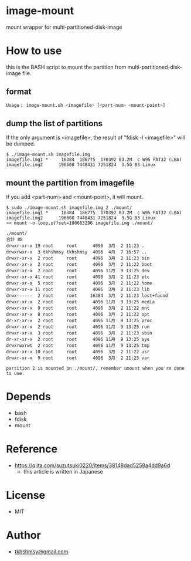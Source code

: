 # image-mount
mount wrapper for multi-partitioned-disk-image

# How to use
this is the BASH script to mount the partition from multi-partitioned-disk-image file.

## format
```bash
Usage： image-mount.sh <imagefile> [<part-num> <mount-point>]
```

## dump the list of partitions

If the only argument is \<imagefile\>, the result of "fdisk -l \<imagefile\>" will be dumped.

```
$ ./image-mount.sh imagefile.img
imagefile.img1 *     16384  186775  170392 83.2M  c W95 FAT32 (LBA)
imagefile.img2      196608 7448431 7251824  3.5G 83 Linux
```

## mount the partition from imagefile

If you add \<part-num\> and \<mount-point\>, it will mount.

```
$ sudo ./image-mount.sh imagefile.img 2 ./mount/
imagefile.img1 *     16384  186775  170392 83.2M  c W95 FAT32 (LBA)
imagefile.img2      196608 7448431 7251824  3.5G 83 Linux
>> mount -o loop,offset=100663296 imagefile.img ./mount/

./mount/
合計 88
drwxr-xr-x 19 root     root      4096  3月  2 11:23 .
drwxrwxr-x  3 tkhshmsy tkhshmsy  4096  4月  7 16:57 ..
drwxr-xr-x  2 root     root      4096  3月  2 11:23 bin
drwxr-xr-x  2 root     root      4096  3月  2 11:22 boot
drwxr-xr-x  2 root     root      4096 11月  9 13:25 dev
drwxr-xr-x 41 root     root      4096  3月  2 11:23 etc
drwxr-xr-x  5 root     root      4096  3月  2 11:22 home
drwxr-xr-x 11 root     root      4096  3月  2 11:23 lib
drwx------  2 root     root     16384  3月  2 11:23 lost+found
drwxr-xr-x  2 root     root      4096 11月  9 13:25 media
drwxr-xr-x  9 root     root      4096  3月  2 11:22 mnt
drwxr-xr-x  8 root     root      4096  3月  2 11:22 opt
dr-xr-xr-x  2 root     root      4096 11月  9 13:25 proc
drwxr-xr-x  2 root     root      4096 11月  9 13:25 run
drwxr-xr-x  3 root     root      4096  3月  2 11:23 sbin
dr-xr-xr-x  2 root     root      4096 11月  9 13:25 sys
drwxrwxrwt  2 root     root      4096 11月  9 13:25 tmp
drwxr-xr-x 10 root     root      4096  3月  2 11:22 usr
drwxr-xr-x  9 root     root      4096  3月  2 11:23 var

partition 2 is mounted on ./mount/, remember umount when you're done to use.
```

# Depends
- bash
- fdisk
- mount

# Reference
- https://qiita.com/suzutsuki0220/items/38148dad5259a4dd9a6d
  - this article is written in Japanese

# License
- MIT

# Author
- tkhshmsy@gmail.com
